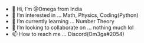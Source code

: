 - 👋 Hi, I’m @Omega from India
- 👀 I’m interested in ... Math, Physics, Coding(Python)
- 🌱 I’m currently learning ... Number Theory
- 💞️ I’m looking to collaborate on ... nothing much lol
- 📫 How to reach me ... Discord(Om3ga#2054)

<!---
ShoutingKid/ShoutingKid is a ✨ special ✨ repository because its `README.md` (this file) appears on your GitHub profile.
You can click the Preview link to take a look at your changes.
--->
